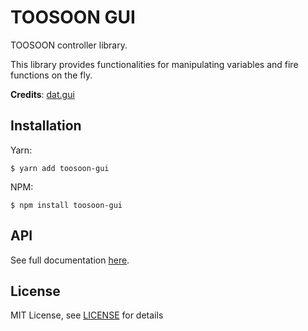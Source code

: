 # TOOSOON GUI

TOOSOON controller library.

This library provides functionalities for manipulating variables and fire functions on the fly.

**Credits**: [dat.gui](https://github.com/dataarts/dat.gui)

## Installation

Yarn:

```properties
$ yarn add toosoon-gui
```

NPM:

```properties
$ npm install toosoon-gui
```

## API

See full documentation [here](./docs/API.md).

## License

MIT License, see [LICENSE](https://github.com/toosoon-dev/toosoon-gui/tree/master/LICENSE) for details
